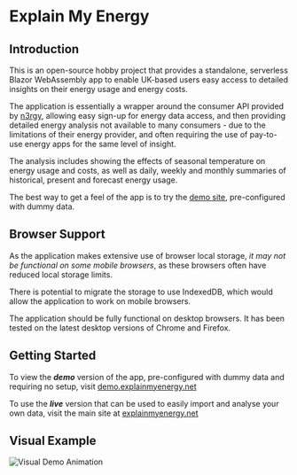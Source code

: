 # Explain My Energy

## Introduction

This is an open-source hobby project that provides a standalone, serverless Blazor WebAssembly app to enable UK-based users easy access to detailed insights on their energy usage and energy costs.

The application is essentially a wrapper around the consumer API provided by [n3rgy](https://www.n3rgy.com/consumer/), allowing easy sign-up for energy data access, and then providing detailed energy analysis not available to many consumers - due to the limitations of their energy provider, and often requiring the use of pay-to-use energy apps for the same level of insight.

The analysis includes showing the effects of seasonal temperature on energy usage and costs, as well as daily, weekly and monthly summaries of historical, present and forecast energy usage.

The best way to get a feel of the app is to try the [demo site](https://demo.explainmyenergy.net/), pre-configured with dummy data.

## Browser Support

As the application makes extensive use of browser local storage, *it may not be functional on some mobile browsers*, as these browsers often have reduced local storage limits.

There is potential to migrate the storage to use IndexedDB, which would allow the application to work on mobile browsers.

The application should be fully functional on desktop browsers. It has been tested on the latest desktop versions of Chrome and Firefox.

## Getting Started

To view the ***demo*** version of the app, pre-configured with dummy data and requiring no setup, visit [demo.explainmyenergy.net](https://demo.explainmyenergy.net/)

To use the ***live*** version that can be used to easily import and analyse your own data, visit the main site at [explainmyenergy.net](https://explainmyenergy.net/)

## Visual Example

![Visual Demo Animation](./docs/Demo1.gif)

